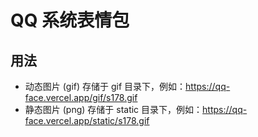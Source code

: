 # QQ 系统表情包

## 用法

- 动态图片 (gif) 存储于 gif 目录下，例如：https://qq-face.vercel.app/gif/s178.gif
- 静态图片 (png) 存储于 static 目录下，例如：https://qq-face.vercel.app/static/s178.gif
